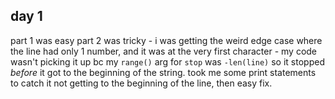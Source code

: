 ## day 1

part 1 was easy
part 2 was tricky - i was getting the weird edge case where the line had only 1 number, and it was at the very first character - my code wasn't picking it up bc my `range()` arg for `stop` was `-len(line)` so it stopped *before* it got to the beginning of the string. took me some print statements to catch it not getting to the beginning of the line, then easy fix.